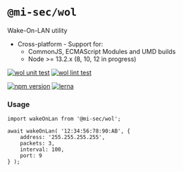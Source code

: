 # `@mi-sec/wol`

Wake-On-LAN utility

- Cross-platform - Support for:
    - CommonJS, ECMAScript Modules and UMD builds
    - Node >= 13.2.x (8, 10, 12 in progress)

[![wol unit test](https://github.com/mi-sec/netx/workflows/wol%20unit%20test/badge.svg)](https://github.com/mi-sec/netx/actions?query=workflow:"wol+unit+test")
[![wol lint test](https://github.com/mi-sec/netx/workflows/wol%20lint%20test/badge.svg)](https://github.com/mi-sec/netx/actions?query=workflow:"wol+lint+test")

[![npm version](https://img.shields.io/npm/v/@mi-sec/wol.svg)](https://www.npmjs.com/package/@mi-sec/wol)
[![lerna](https://img.shields.io/badge/maintained%20with-lerna-cc00ff.svg)](https://lerna.js.org/)

### Usage

```
import wakeOnLan from '@mi-sec/wol';

await wakeOnLan( '12:34:56:78:90:AB', {
    address: '255.255.255.255',
    packets: 3,
    interval: 100,
    port: 9
} );
```
